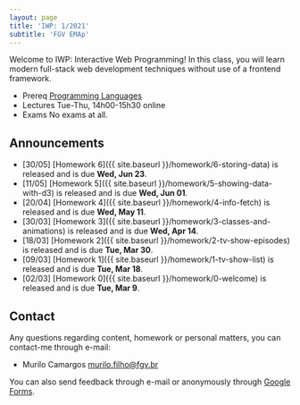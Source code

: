 ```yaml
---
layout: page
title: 'IWP: 1/2021'
subtitle: 'FGV EMAp'
---
```


Welcome to IWP: Interactive Web Programming! In this class, you will learn modern full-stack web development techniques without use of a frontend framework.

- <span class="label">Prereq</span> [Programming Languages](https://emap.fgv.br/en/discipline/graduacao-matematica-aplicada-graduacao-ciencia-de-dados/programming-languages)<br/>
- <span class="label">Lectures</span> Tue-Thu, 14h00-15h30 online <br/>
- <span class="label">Exams</span> No exams at all.

## Announcements
- [30/05] [Homework 6]({{ site.baseurl }}/homework/6-storing-data) is released and is due **Wed, Jun 23**.
- [11/05] [Homework 5]({{ site.baseurl }}/homework/5-showing-data-with-d3) is released and is due **Wed, Jun 01**.
- [20/04] [Homework 4]({{ site.baseurl }}/homework/4-info-fetch) is released and is due **Wed, May 11**.
- [30/03] [Homework 3]({{ site.baseurl }}/homework/3-classes-and-animations) is released and is due **Wed, Apr 14**.
- [18/03] [Homework 2]({{ site.baseurl }}/homework/2-tv-show-episodes) is released and is due **Tue, Mar 30**.
- [09/03] [Homework 1]({{ site.baseurl }}/homework/1-tv-show-list) is released and is due **Tue, Mar 18**.
- [02/03] [Homework 0]({{ site.baseurl }}/homework/0-welcome) is released and is due **Tue, Mar 9**.

## Contact
Any questions regarding content, homework or personal matters, you can contact-me through e-mail:
- Murilo Camargos [murilo.filho@fgv.br](mailto:murilo.filho@fgv.br)

You can also send feedback through e-mail or anonymously through [Google Forms](https://forms.gle/BR4qMSmW55zkcEUh6).
